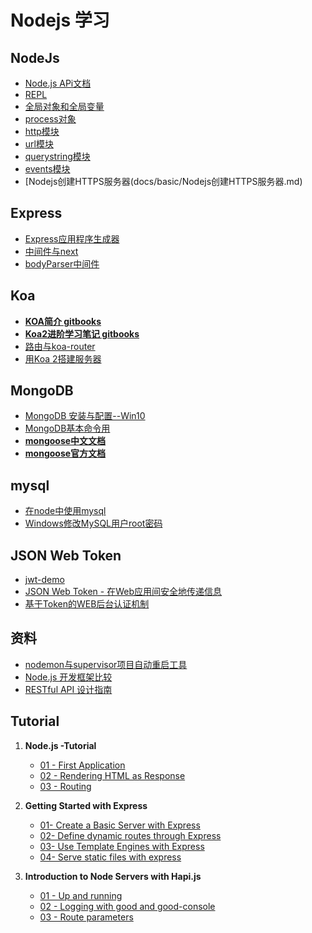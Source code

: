 # Nodejs 学习

## NodeJs
* [Node.js APi文档](http://nodejs.cn/api/)
* [REPL](docs/basic/REPL.md)
* [全局对象和全局变量](docs/basic/全局对象和全局变量.md)
* [process对象](docs/basic/process对象.md)
* [http模块](docs/basic/http模块.md)
* [url模块](docs/basic/url模块.md)
* [querystring模块](docs/basic/querystring模块.md)
* [events模块](docs/basic/events模块.md)
* [Nodejs创建HTTPS服务器(docs/basic/Nodejs创建HTTPS服务器.md)

## Express
* [Express应用程序生成器](docs/express/Express应用程序生成器.md)
* [中间件与next](docs/express/中间件与next.md)
* [bodyParser中间件](docs/express/bodyParser中间件.md)

## Koa
* [**KOA简介 gitbooks**](https://wohugb.gitbooks.io/koajs/content/index.html)
* [**Koa2进阶学习笔记 gitbooks**](https://chenshenhai.github.io/koa2-note/)
* [路由与koa-router](https://gaianote.github.io/2017/04/24/koa2%E5%AD%A6%E4%B9%A0%E7%B3%BB%E5%88%97%E6%95%99%E7%A8%8B3_%E8%B7%AF%E7%94%B1%E4%B8%8Ekoa-router/)
* [用Koa 2搭建服务器](http://mobilesite.github.io/2017/04/29/develop-backend-service-with-koa2/)


## MongoDB
* [MongoDB 安装与配置--Win10](http://blog.csdn.net/yule_czh/article/details/78942448)
* [MongoDB基本命令用](https://www.cnblogs.com/wpjzh/p/5999363.html)
* [**mongoose中文文档**](https://mongoose.shujuwajue.com/)
* [**mongoose官方文档**](https://cnodejs.org/topic/504b4924e2b84515770103dd)

## mysql
* [在node中使用mysql](code/mysql-demo/app.js)
* [Windows修改MySQL用户root密码](docs/mysql/Windows修改MySQL用户root密码.md)

## JSON Web Token
* [jwt-demo](code/jwt-demo/app.js)
* [JSON Web Token - 在Web应用间安全地传递信息](http://blog.leapoahead.com/2015/09/06/understanding-jwt/)
* [基于Token的WEB后台认证机制 ](http://www.cnblogs.com/xiekeli/p/5607107.html)


## 资料
* [nodemon与supervisor项目自动重启工具](docs/notes/nodemon与supervisor项目自动重启工具.md)
* [Node.js 开发框架比较](https://www.jianshu.com/p/d5c89ee0964d)
* [RESTful API 设计指南](http://www.ruanyifeng.com/blog/2014/05/restful_api.html)

## Tutorial

1. **Node.js -Tutorial**
     * [01 - First Application](tutorial/Node.js%20-Tutorial/01%20-%20First%20Application/server.js)
     * [02 - Rendering HTML as Response](tutorial/Node.js%20-Tutorial/02%20-%20Rendering%20HTML%20as%20Response/app.js)
     * [03 - Routing](tutorial/Node.js%20-Tutorial/03%20-%20Routing/app.js)

2. **Getting Started with Express**
    * [01- Create a Basic Server with Express](tutorial/Getting-Started-with-Express/01-Create-a-Basic-Server-with-Express/index.js)
    * [02- Define dynamic routes through Express](tutorial/Getting-Started-with-Express/02-Define-dynamic-routes-through-Express/index.js)
    * [03- Use Template Engines with Express](tutorial/Getting-Started-with-Express/03-Use-Template-Engines-with-Express/index.js)
    * [04- Serve static files with express](tutorial/Getting-Started-with-Express/04-Serve-static-files-with-express/index.js)


3. **Introduction to Node Servers with Hapi.js**
 	* [01 - Up and running](tutorial/Introduction%20to%20Node%20Servers%20with%20Hapi.js/01%20-%20Up%20and%20running/app.js)
 	* [02 - Logging with good and good-console](tutorial/Introduction%20to%20Node%20Servers%20with%20Hapi.js/02%20-%20Logging%20with%20good%20and%20good-console/app.js)
 	* [03 - Route parameters](tutorial/Introduction%20to%20Node%20Servers%20with%20Hapi.js/03%20-%20Route%20parameters/app.js)









